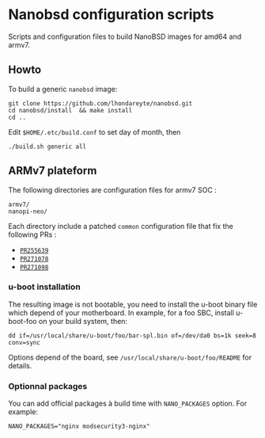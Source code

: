 #  Nanobsd configuration scripts

Scripts and configuration files to build NanoBSD images for amd64 and armv7.

## Howto

To build a generic `nanobsd` image:

    git clone https://github.com/lhondareyte/nanobsd.git  
    cd nanobsd/install  && make install
    cd ..

Edit `$HOME/.etc/build.conf` to set day of month, then

    ./build.sh generic all

## ARMv7 plateform

The following directories are configuration files for armv7 SOC :

    armv7/
    nanopi-neo/

Each directory include a patched `common` configuration file that fix the following PRs :

 * [`PR255639`](https://bugs.freebsd.org/bugzilla/show_bug.cgi?id=255639)
 * [`PR271078`](https://bugs.freebsd.org/bugzilla/show_bug.cgi?id=271078)
 * [`PR271098`](https://bugs.freebsd.org/bugzilla/show_bug.cgi?id=271098)

### u-boot installation

The resulting image is not bootable, you need to install the u-boot binary file which depend of your motherboard. In example, for a foo SBC, install u-boot-foo on your build system, then:

    dd if=/usr/local/share/u-boot/foo/bar-spl.bin of=/dev/da0 bs=1k seek=8 conv=sync

Options depend of the board, see `/usr/local/share/u-boot/foo/README` for details.

### Optionnal packages

You can add official packages à build time with `NANO_PACKAGES` option. For example:

    NANO_PACKAGES="nginx modsecurity3-nginx"
